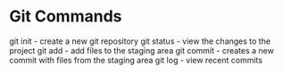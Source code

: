 # Git Commands

git init - create a new git repository
git status - view the changes to the project
git add - add files to the staging area
git commit - creates a new commit with files from the staging area
git log - view recent commits
